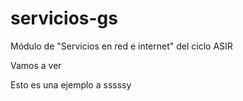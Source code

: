 # servicios-gs
Módulo de "Servicios en red e internet" del ciclo ASIR

Vamos a ver

Esto es una ejemplo
a
sssssy

